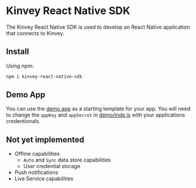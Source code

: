 # Kinvey React Native SDK

The Kinvey React Native SDK is used to develop an React Native application that connects to Kinvey.

## Install

Using npm:

```bash
npm i kinvey-react-native-sdk
```

## Demo App

You can use the [demo app](./demo) as a starting template for your app. You will need to change the `appKey` and `appSecret` in [demo/inde.js](./demo/index.js) with your applications credentionals.

## Not yet implemented

- Offline capabilities
  - `Auto` and `Sync` data store capabilities
  - User credential storage
- Push notifications
- Live Service capabilities
